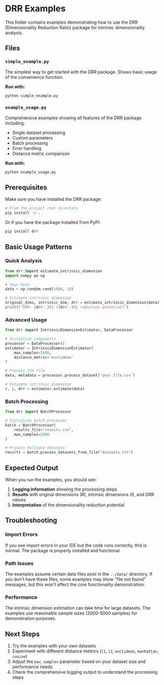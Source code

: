 # DRR Examples

This folder contains examples demonstrating how to use the DRR (Dimensionality Reduction Ratio) package for intrinsic dimensionality analysis.

## Files

### `simple_example.py` 
The simplest way to get started with the DRR package. Shows basic usage of the convenience function.

**Run with:**
```bash
python simple_example.py
```

### `example_usage.py`
Comprehensive examples showing all features of the DRR package including:

- Single dataset processing
- Custom parameters
- Batch processing 
- Error handling
- Distance metric comparison

**Run with:**
```bash
python example_usage.py
```

## Prerequisites

Make sure you have installed the DRR package:

```bash
# From the project root directory
pip install -e .
```

Or if you have the package installed from PyPI:
```bash
pip install drr
```

## Basic Usage Patterns

### Quick Analysis
```python
from drr import estimate_intrinsic_dimension
import numpy as np

# Your data
data = np.random.rand(1000, 10)

# Estimate intrinsic dimension
original_dims, intrinsic_dim, drr = estimate_intrinsic_dimension(data)
print(f"DRR: {drr:.3f} ({drr:.1%} reduction potential)")
```

### Advanced Usage
```python
from drr import IntrinsicDimensionEstimator, DataProcessor

# Initialize components
processor = DataProcessor()
estimator = IntrinsicDimensionEstimator(
    max_samples=5000,
    distance_metric='euclidean'
)

# Process CSV file
data, metadata = processor.process_dataset('your_file.csv')

# Estimate intrinsic dimension
r, i, drr = estimator.estimate(data)
```

### Batch Processing
```python
from drr import BatchProcessor

# Initialize batch processor
batch = BatchProcessor(
    results_file="results.csv",
    max_samples=2000
)

# Process multiple datasets
results = batch.process_datasets_from_file("datasets.txt")
```

## Expected Output

When you run the examples, you should see:

1. **Logging information** showing the processing steps
2. **Results** with original dimensions (R), intrinsic dimensions (I), and DRR values
3. **Interpretation** of the dimensionality reduction potential

## Troubleshooting

### Import Errors
If you see import errors in your IDE but the code runs correctly, this is normal. The package is properly installed and functional.

### Path Issues
The examples assume certain data files exist in the `../data/` directory. If you don't have these files, some examples may show "file not found" messages, but this won't affect the core functionality demonstration.

### Performance
The intrinsic dimension estimation can take time for large datasets. The examples use reasonable sample sizes (2000-5000 samples) for demonstration purposes.

## Next Steps

1. Try the examples with your own datasets
2. Experiment with different distance metrics (`l1`, `l2`, `euclidean`, `manhattan`, `cosine`)
3. Adjust the `max_samples` parameter based on your dataset size and performance needs
4. Check the comprehensive logging output to understand the processing steps
